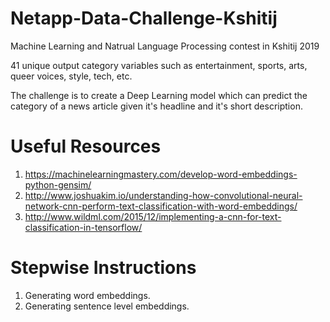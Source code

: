 # Netapp-Data-Challenge-Kshitij
Machine Learning and Natrual Language Processing contest in Kshitij 2019

41 unique output category variables such as entertainment, sports, arts, queer voices, style, tech, etc.

The challenge is to create a Deep Learning model which can predict the category of a news article given it's headline and it's short description.

# Useful Resources
1. https://machinelearningmastery.com/develop-word-embeddings-python-gensim/
2. http://www.joshuakim.io/understanding-how-convolutional-neural-network-cnn-perform-text-classification-with-word-embeddings/
3. http://www.wildml.com/2015/12/implementing-a-cnn-for-text-classification-in-tensorflow/

# Stepwise Instructions
1. Generating word embeddings.
2. Generating sentence level embeddings.
